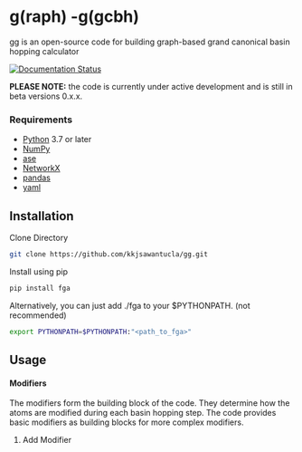 
# g(raph) -g(gcbh)

gg is an open-source code for building graph-based grand canonical basin hopping calculator

[![Documentation Status](https://readthedocs.org/projects/nequip/badge/?version=latest)]()

**PLEASE NOTE:** the code is currently under active development and is still in beta versions 0.x.x.

### Requirements
- [Python](https://www.python.org/) 3.7  or later
- [NumPy](https://numpy.org/doc/stable/reference/)
- [ase](https://wiki.fysik.dtu.dk/ase/)
- [NetworkX](https://networkx.org/)
- [pandas](https://pandas.pydata.org/)
- [yaml](https://pyyaml.org/)

## Installation
Clone Directory
~~~bash
git clone https://github.com/kkjsawantucla/gg.git
~~~

Install using pip
~~~bash
pip install fga
~~~

Alternatively, you can just add ./fga to your $PYTHONPATH. (not recommended)
~~~bash
export PYTHONPATH=$PYTHONPATH:"<path_to_fga>"
~~~

## Usage

#### Modifiers
The modifiers form the building block of the code. They determine how the atoms are modified during each basin hopping step. The code provides basic modifiers as building blocks for more complex modifiers.

1. Add Modifier
